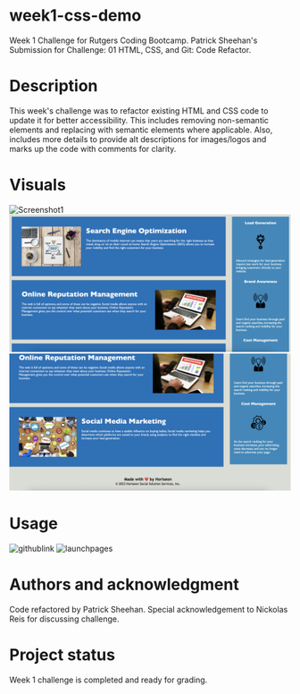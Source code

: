 # week1-css-demo
Week 1 Challenge for Rutgers Coding Bootcamp. Patrick Sheehan's Submission for Challenge: 01 HTML, CSS, and Git: Code Refactor.

# Description
This week's challenge was to refactor existing HTML and CSS code to update it for better accessibility. This includes removing non-semantic elements and replacing with semantic elements where applicable. Also, includes more details to provide alt descriptions for images/logos and marks up the code with comments for clarity.

# Visuals
![Screenshot1](<./assets/images/Screenshot 2023-12-21 at 6.09.15 PM.png>)
![Screenshot2](<./assets/images/Screenshot 2023-12-21 at 6.09.53 PM.png>)
![Screenshot3](<./assets/images/Screenshot 2023-12-21 at 6.10.01 PM.png>)

# Usage
![githublink](https://github.com/sheehpat/week1-css-demo)
![launchpages](https://sheehpat.github.io/week1-css-demo/)

# Authors and acknowledgment
Code refactored by Patrick Sheehan. Special acknowledgement to Nickolas Reis for discussing challenge.

# Project status
Week 1 challenge is completed and ready for grading.